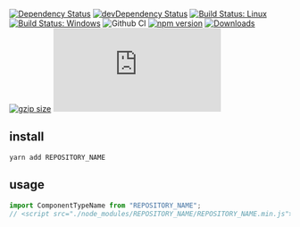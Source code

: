 
[![Dependency Status](https://david-dm.org/AUTHOR/REPOSITORY_NAME.svg)](https://david-dm.org/AUTHOR/REPOSITORY_NAME)
[![devDependency Status](https://david-dm.org/AUTHOR/REPOSITORY_NAME/dev-status.svg)](https://david-dm.org/AUTHOR/REPOSITORY_NAME#info=devDependencies)
[![Build Status: Linux](https://travis-ci.org/AUTHOR/REPOSITORY_NAME.svg?branch=master)](https://travis-ci.org/AUTHOR/REPOSITORY_NAME)
[![Build Status: Windows](https://ci.appveyor.com/api/projects/status/github/AUTHOR/REPOSITORY_NAME?branch=master&svg=true)](https://ci.appveyor.com/project/AUTHOR/REPOSITORY_NAME/branch/master)
![Github CI](https://github.com/AUTHOR/REPOSITORY_NAME/workflows/Github%20CI/badge.svg)
[![npm version](https://badge.fury.io/js/REPOSITORY_NAME.svg)](https://badge.fury.io/js/REPOSITORY_NAME)
[![Downloads](https://img.shields.io/npm/dm/REPOSITORY_NAME.svg)](https://www.npmjs.com/package/REPOSITORY_NAME)
[![gzip size](https://img.badgesize.io/https://unpkg.com/REPOSITORY_NAME?compression=gzip)](https://unpkg.com/REPOSITORY_NAME)
[![type-coverage](https://img.shields.io/badge/dynamic/json.svg?label=type-coverage&prefix=%E2%89%A5&suffix=%&query=$.typeCoverage.atLeast&uri=https%3A%2F%2Fraw.githubusercontent.com%2FAUTHOR%2FREPOSITORY_NAME%2Fmaster%2Fpackage.json)](https://github.com/AUTHOR/REPOSITORY_NAME)

## install

`yarn add REPOSITORY_NAME`

## usage

```ts
import ComponentTypeName from "REPOSITORY_NAME";
// <script src="./node_modules/REPOSITORY_NAME/REPOSITORY_NAME.min.js"></script>
```
